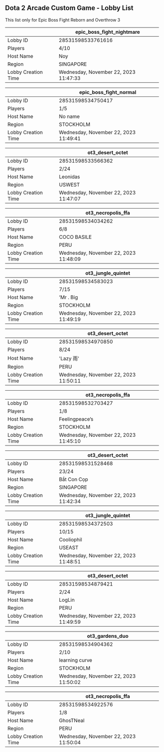 ## Dota 2 Arcade Custom Game - Lobby List

This list only for Epic Boss Fight Reborn and Overthrow 3

|  | epic_boss_fight_nightmare |
| ------ | ------ |
| Lobby ID | 28531598533761616 |
| Players | 4/10 |
| Host Name | Noy |
| Region | SINGAPORE |
| Lobby Creation Time | Wednesday, November 22, 2023 11:47:33 |


|  | epic_boss_fight_normal |
| ------ | ------ |
| Lobby ID | 28531598534750417 |
| Players | 1/5 |
| Host Name | No name |
| Region | STOCKHOLM |
| Lobby Creation Time | Wednesday, November 22, 2023 11:49:41 |


|  | ot3_desert_octet |
| ------ | ------ |
| Lobby ID | 28531598533566362 |
| Players | 2/24 |
| Host Name | Leonidas |
| Region | USWEST |
| Lobby Creation Time | Wednesday, November 22, 2023 11:47:07 |


|  | ot3_necropolis_ffa |
| ------ | ------ |
| Lobby ID | 28531598534034262 |
| Players | 6/8 |
| Host Name | COCO BASILE |
| Region | PERU |
| Lobby Creation Time | Wednesday, November 22, 2023 11:48:09 |


|  | ot3_jungle_quintet |
| ------ | ------ |
| Lobby ID | 28531598534583023 |
| Players | 7/15 |
| Host Name | ’Mr . Big |
| Region | STOCKHOLM |
| Lobby Creation Time | Wednesday, November 22, 2023 11:49:19 |


|  | ot3_desert_octet |
| ------ | ------ |
| Lobby ID | 28531598534970850 |
| Players | 8/24 |
| Host Name | 'Lazy 雨' |
| Region | PERU |
| Lobby Creation Time | Wednesday, November 22, 2023 11:50:11 |


|  | ot3_necropolis_ffa |
| ------ | ------ |
| Lobby ID | 28531598532703427 |
| Players | 1/8 |
| Host Name | Feelingpeace’s |
| Region | STOCKHOLM |
| Lobby Creation Time | Wednesday, November 22, 2023 11:45:10 |


|  | ot3_desert_octet |
| ------ | ------ |
| Lobby ID | 28531598531528468 |
| Players | 23/24 |
| Host Name | Bắt Con Cọp |
| Region | SINGAPORE |
| Lobby Creation Time | Wednesday, November 22, 2023 11:42:34 |


|  | ot3_jungle_quintet |
| ------ | ------ |
| Lobby ID | 28531598534372503 |
| Players | 10/15 |
| Host Name | Cooliophil |
| Region | USEAST |
| Lobby Creation Time | Wednesday, November 22, 2023 11:48:51 |


|  | ot3_desert_octet |
| ------ | ------ |
| Lobby ID | 28531598534879421 |
| Players | 2/24 |
| Host Name | LogLin |
| Region | PERU |
| Lobby Creation Time | Wednesday, November 22, 2023 11:49:59 |


|  | ot3_gardens_duo |
| ------ | ------ |
| Lobby ID | 28531598534904362 |
| Players | 2/10 |
| Host Name | learning curve |
| Region | STOCKHOLM |
| Lobby Creation Time | Wednesday, November 22, 2023 11:50:02 |


|  | ot3_necropolis_ffa |
| ------ | ------ |
| Lobby ID | 28531598534922576 |
| Players | 1/8 |
| Host Name | GhosTNeal |
| Region | PERU |
| Lobby Creation Time | Wednesday, November 22, 2023 11:50:04 |


